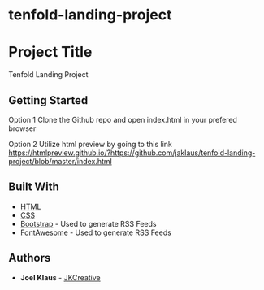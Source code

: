 # tenfold-landing-project

# Project Title

Tenfold Landing Project

## Getting Started

Option 1
Clone the Github repo and open index.html in your prefered browser

Option 2
Utilize html preview by going to this link https://htmlpreview.github.io/?https://github.com/jaklaus/tenfold-landing-project/blob/master/index.html

## Built With

* [HTML]()
* [CSS]()
* [Bootstrap](http://getbootstrap.com/) - Used to generate RSS Feeds
* [FontAwesome](http://fontawesome.io/) - Used to generate RSS Feeds

## Authors

* **Joel Klaus** - [JKCreative](https://www.joelklaus.com)
